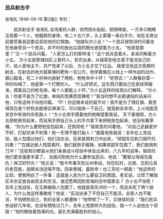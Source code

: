 ### 民兵射击手
张培礼
1946-09-19
第2版()
专栏：

　　民兵射击手
    张培礼
    会场里的人群，突然把头抬起，把颈伸直，一万多只眼睛注视着一个人，他粗胖的身体，有二十五六岁，头上蒙着一条白手巾，站在主席台前接受着县武委会奖给他的红锦旗。
    “他就叫方小五！”一个民兵很惊讶的问着坐在他身旁另一个民兵，并不时的放出尖锐的眼光直望着方小五。
    “他家是那里？”又一个民兵问着。
    “人家怎么打的那样准！”这个民兵歪着头，呆呆的瞅着方小五。
    方小五是黎城四区上窑村人，贫农出身，从祖辈到他五辈子是流自己的汗，给人家地主干。共产党来了以后，方小五才交了红运。
    我曾见他这次竞赛的射击，在射击的地方距离埋的靶有一百公尺，他学着像在火线上一样作战的动作，细心瞄准，在二十秒钟内放射了两枪，枪枪命中十环！
    “好把式！”人群像巨雷一样的叫喊了，他是第一个打靶的人。
    “什么好把式，这东西只要自己在家经常瞄准，摸着自己的枪毛病，每个人都能上十环。”方小五这样的给观众们解释。
    “方小五！你是不是为了红旗，单纯的竞赛而竞赛呢？”我当时想不出更通俗的话来问他，只有这样子向他问着。
    “吓！你这根本说的就不对！我不是为了得红旗，我觉得现在是个好机会能够实弹演习，可以锻炼一下自己，提高射击本领，上火线能百发百中有效的杀死敌人！”方小五用手摸着他的枪眼望着我说。
    天下着细雨，方小五把枪倒背起来，而且用手把自己头上的手巾拿下来把枪拴包起来，他没有戴草帽。
    “你为什么要把枪拴包起来，还倒背枪？”我故意的问着他。
    “对自己武器爱护不好，打起仗来不利落！枪一生锈不能打敌人！”接着他告我说：去年在上党战役，敌人包围过他们，他们没办法，后来就用刺刀冲出来，“顽固军见刺刀就吓的抖擞！”“在接近敌人短距离时，我们就用手榴弹，如果顽固军包围了，我们就用刺刀冲！”这些知识都是从他们亲身战斗经验中体会出来的，八九年的战争，锻炼的他们更坚强更丰富了。
    当我问到他为什么要参加民兵，他说：“要替父母祖先报仇！保卫好时光！”他又说：“我今年春天到沁州参战，住在松村，北坡，见到沁县的老百姓，连稀米汤还喝不饱，回来黎城，最败幸！也三天吃一顿面！”他这样的比较，使我明白了一件事：这就是人民为什么要自卫的原因，老实说，过惯了解放区丰衣足食自由民主的生活，谁还愿再回到苦海的旧中国里去？
    方小五不怕死！去年上党战役，在王麻被敌人包围了，他就是首先冲的一个，而且杀死了两个敌人，为什么他这样勇敢呢？他说：“反动派来了不但自己不能活，全家人也不能活，不怕牺牲自己，免的全家人都遭殃！”他停顿了一下，又继续的说：“我们民兵参战好几年啦，也没有牺牲过几个，去年上党那样大的战役，我一个人追他五个顽固！”他的眼放着饱满的光，面孔充满着胜利的信心。
